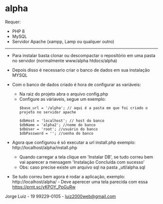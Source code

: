 # alpha

Requer:
- PHP 8
- MySQL
- Servidor Apache (xampp, Lamp ou qualquer outro)
----------------------------------------------------------------------
- Para instalar basta clonar ou descompactar o reposítório em uma pasta no servidor (normalmente www/alpha htdocs/alpha)
- Depois disso é necessario criar o banco de dados em sua instalação MYSQL
- Com o banco de dados criado é hora de configurar as variáveis:
  - Na raiz do projeto abra o arquivo config.php
  - Configure as váriaveis, segue um exemplo:
      ```
      $base_url = '/alpha'; // aqui é a pasta em que foi criado o projeto no servidor apache

      $dbHost = 'localhost'; // host do banco
      $dbName = 'alpha2'; //nome do banco
      $dbUser = 'root'; //usuário do banco
      $dbPassword = ''; //senha do banco

      ```
- Agora que configurou é só executar a url install.php exemplo: http://localhost/alpha/install.php
  - Quando carregar a tela clique em 'Instalar DB', se tudo correu bem vai aparecer a mensagem 'Instalação Concluída com sucesso'
  - Obs: caso precise existe um arquivo sql na pasta _utl/alpha.sql

- Se tudo correu bem agora é rodar a aplicação, exemplo: http://localhost/alpha/ - Deve aperecer uma tela parecida com essa https://prnt.sc/yKPOY_PpGuRw

Jorge Luiz  - 19 99229-0105 - luiz2000web@gmail.com
